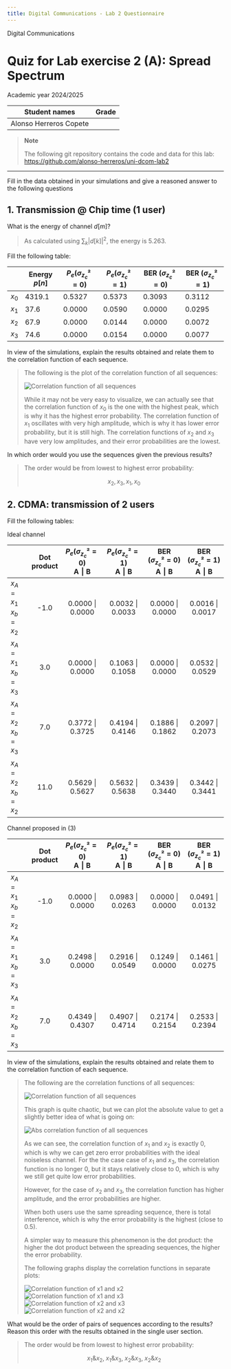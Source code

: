 ```yaml
---
title: Digital Communications - Lab 2 Questionnaire
---
```


<style>
:root {
    --markdown-font-family: "Times New Roman", Times, serif;
    --markdown-font-size: 10.5pt;
}
</style>

<p class="supt1 center">Digital Communications</p>

# Quiz for Lab exercise 2 (A): Spread Spectrum

<p class="subt2 center">
Academic year 2024/2025
</p>

| Student names          | Grade |
| ---------------------- | ----- |
| Alonso Herreros Copete |       |

> **Note**
>
> The following git repository contains the code and data for this lab:  
> <https://github.com/alonso-herreros/uni-dcom-lab2>

---

Fill in the data obtained in your simulations and give a reasoned answer to the
following questions

## 1. Transmission @ Chip time (1 user)

What is the energy of channel $d[m]$?

> As calculated using $\sum_{k} |d[k]|^2$, the energy is $5.263$.

Fill the following table:

|       | Energy $p[n]$ | $P_e (σ_{z_c}²=0)$ | $P_e (σ_{z_c}²=1)$ | BER ($σ_{z_c}²=0$) | BER ($σ_{z_c}²=1$) |
| ----- | ------------- | ------------------ | ------------------ | ------------------ | ------------------ |
| $x_0$ | 4319.1        | 0.5327             | 0.5373             | 0.3093             | 0.3112             |
| $x_1$ | 37.6          | 0.0000             | 0.0590             | 0.0000             | 0.0295             |
| $x_2$ | 67.9          | 0.0000             | 0.0144             | 0.0000             | 0.0072             |
| $x_3$ | 74.6          | 0.0000             | 0.0154             | 0.0000             | 0.0077             |

In view of the simulations, explain the results obtained and relate them to the
correlation function of each sequence.

> The following is the plot of the correlation function of all sequences:
>
> ![Correlation function of all sequences](./figures/1.3-corrs.png)
>
> While it may not be very easy to visualize, we can actually see that the
> correlation function of $x_0$ is the one with the highest peak, which is why
> it has the highest error probability. The correlation function of $x_1$
> oscillates with very high amplitude, which is why it has lower error
> probability, but it is still high. The correlation functions of $x_2$ and
> $x_3$ have very low amplitudes, and their error probabilities are the lowest.

In which order would you use the sequences given the previous results?

> The order would be from lowest to highest error probability:
>
> $$
> x_2, x_3, x_1, x_0
> $$

## 2. CDMA: transmission of 2 users

Fill the following tables:

Ideal channel

|                           | Dot <br/> product | $P_e (σ_{z_c}²=0)$ <br/> A ⎮ B | $P_e (σ_{z_c}²=1)$ <br/> A ⎮ B | BER $(σ_{z_c}²=0)$ <br/> A ⎮ B | BER $(σ_{z_c}²=1)$ <br/> A ⎮ B |
| ------------------------- | :---------------: | :----------------------------: | :----------------------------: | :----------------------------: | :----------------------------: |
| $x_A=x_1$ <br/> $x_b=x_2$ |       -1.0        |   0.0000 $\Bigg\vert$ 0.0000   |   0.0032 $\Bigg\vert$ 0.0033   |   0.0000 $\Bigg\vert$ 0.0000   |   0.0016 $\Bigg\vert$ 0.0017   |
| $x_A=x_1$ <br/> $x_b=x_3$ |        3.0        |   0.0000 $\Bigg\vert$ 0.0000   |   0.1063 $\Bigg\vert$ 0.1058   |   0.0000 $\Bigg\vert$ 0.0000   |   0.0532 $\Bigg\vert$ 0.0529   |
| $x_A=x_2$ <br/> $x_b=x_3$ |        7.0        |   0.3772 $\Bigg\vert$ 0.3725   |   0.4194 $\Bigg\vert$ 0.4146   |   0.1886 $\Bigg\vert$ 0.1862   |   0.2097 $\Bigg\vert$ 0.2073   |
| $x_A=x_2$ <br/> $x_b=x_2$ |       11.0        |   0.5629 $\Bigg\vert$ 0.5627   |   0.5632 $\Bigg\vert$ 0.5638   |   0.3439 $\Bigg\vert$ 0.3440   |   0.3442 $\Bigg\vert$ 0.3441   |

Channel proposed in (3)

|                           | Dot <br/> product | $P_e (σ_{z_c}²=0)$ <br/> A ⎮ B | $P_e (σ_{z_c}²=1)$ <br/> A ⎮ B | BER $(σ_{z_c}²=0)$ <br/> A ⎮ B | BER $(σ_{z_c}²=1)$ <br/> A ⎮ B |
| ------------------------- | :---------------: | :----------------------------: | :----------------------------: | :----------------------------: | :----------------------------: |
| $x_A=x_1$ <br/> $x_b=x_2$ |       -1.0        |   0.0000 $\Bigg\vert$ 0.0000   |   0.0983 $\Bigg\vert$ 0.0263   |   0.0000 $\Bigg\vert$ 0.0000   |   0.0491 $\Bigg\vert$ 0.0132   |
| $x_A=x_1$ <br/> $x_b=x_3$ |        3.0        |   0.2498 $\Bigg\vert$ 0.0000   |   0.2916 $\Bigg\vert$ 0.0549   |   0.1249 $\Bigg\vert$ 0.0000   |   0.1461 $\Bigg\vert$ 0.0275   |
| $x_A=x_2$ <br/> $x_b=x_3$ |        7.0        |   0.4349 $\Bigg\vert$ 0.4307   |   0.4907 $\Bigg\vert$ 0.4714   |   0.2174 $\Bigg\vert$ 0.2154   |   0.2533 $\Bigg\vert$ 0.2394   |

In view of the simulations, explain the results obtained and relate them to the
correlation function of each sequence.

> The following are the correlation functions of all sequences:
>
> ![Correlation function of all sequences](./figures/2.2.0-corrs.png)
>
> This graph is quite chaotic, but we can plot the absolute value to get a
> slightly better idea of what is going on:
>
> ![Abs correlation function of all sequences](./figures/2.2.0b-corrs-abs.png)
>
> As we can see, the correlation function of $x_1$ and $x_2$ is exactly 0, which
> is why we can get zero error probabilities with the ideal noiseless channel.
> For the the case case of $x_1$ and $x_3$, the correlation function is no
> longer 0, but it stays relatively close to 0, which is why we still get quite
> low error probabilities.
>
> However, for the case of $x_2$ and $x_3$, the correlation function has higher
> amplitude, and the error probabilities are higher.
>
> When both users use the same spreading sequence, there is total interference,
> which is why the error probability is the highest (close to 0.5).
>
> A simpler way to measure this phenomenon is the dot product: the higher the
> dot product between the spreading sequences, the higher the error probability.
>
> The following graphs display the correlation functions in separate plots:
>
> ![Correlation function of x1 and x2](./figures/2.2.1-corr-x1-x2.png)
> ![Correlation function of x1 and x3](./figures/2.2.2-corr-x1-x3.png)
> ![Correlation function of x2 and x3](./figures/2.2.3-corr-x2-x3.png)
> ![Correlation function of x2 and x2](./figures/2.2.4-corr-x2-x2.png)

What would be the order of pairs of sequences according to the results? Reason
this order with the results obtained in the single user section.

> The order would be from lowest to highest error probability:
>
> $$
> x_1 \& x_2,\; x_1 \& x_3,\; x_2 \& x_3,\; x_2 \& x_2
> $$
